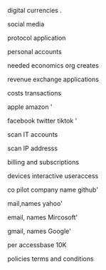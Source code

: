 
digital currencies .

social media 

protocol application

personal accounts

needed economics org creates 

revenue exchange applications

costs transactions  

apple amazon '

facebook twitter tiktok '

scan IT accounts 

scan IP addresss 

billing and subscriptions 

devices interactive useraccess 

co pilot company name github'

mail,names yahoo'

email, names Mircosoft'

gmail, names Google'

per accessbase 10K  
 
policies terms and conditions 


